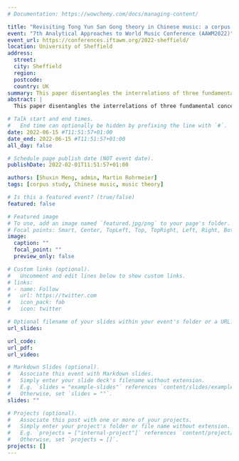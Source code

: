 ```yaml
---
# Documentation: https://wowchemy.com/docs/managing-content/

title: "Revisiting Tong Yun San Gong theory in Chinese music: a corpus study of Chinese folksongs"
event: "7th Analytical Approaches to World Music Conference (AAWM2022)"
event_url: https://conferences.iftawm.org/2022-sheffield/
location: University of Sheffield
address:
  street:
  city: Sheffield
  region:
  postcode:
  country: UK
summary: This paper disentangles the interrelations of three fundamental concepts in Chinese music theory, namely, 均 (_Yun_), 宫 (_Gong_), and 调 (_Diao_), and examines which scales can be derived from them. This paradigm is then applied to the analysis of a Chinese folk song corpus. 
abstract: |
  This paper disentangles the interrelations of three fundamental concepts in Chinese music theory, namely, 均 (_Yun_), 宫 (_Gong_), and 调 (_Diao_), and examines which scales can be derived from them. This paradigm is then applied to the analysis of a Chinese folk song corpus. The idea of conceptualizing the Chinese scale system as consisting of three levels, called 同均三宫 (_Tong Yun San Gong_, three _Gong_ in one _Yun_), was first proposed by Chinese musicologist Huang Xiangpeng in the 1980s and has been widely accepted since then. Huang claims that the three levels can yield a total of 180 heptatonic and 60 pentatonic scales. However, within this large set, there exist scales that are identical in terms of their pitch content, but have different names and scale degrees. There are only 84 heptatonic scales with distinct pitches. In addition, the hierarchical function of each scale degree is rather ambiguous. Therefore, the present work revisits the theory and validates it on a digital corpus. In the first part, we start with mathematically formulating these three levels, and then implement the scale derivation process. In the second section, music pieces from all parts of China in the Essen Chinese folksong database are grouped and analyzed by their _Yun_, _Gong_, and _Diao_, respectively. Our goal is to investigate how these three concepts are reflected in the musical score. The results provide empirical support for the role of each scale degree and each of the scales in Chinese music, and justify the far-reaching employment of the _Tong Yun San Gong_ theory.

# Talk start and end times.
#   End time can optionally be hidden by prefixing the line with `#`.
date: 2022-06-15 #T11:51:57+01:00
date_end: 2022-06-15 #T11:51:57+01:00
all_day: false

# Schedule page publish date (NOT event date).
publishDate: 2022-02-01T11:51:57+01:00

authors: [Shuxin Meng, admin, Martin Rohrmeier]
tags: [corpus study, Chinese music, music theory]

# Is this a featured event? (true/false)
featured: false

# Featured image
# To use, add an image named `featured.jpg/png` to your page's folder. 
# Focal points: Smart, Center, TopLeft, Top, TopRight, Left, Right, BottomLeft, Bottom, BottomRight.
image:
  caption: ""
  focal_point: ""
  preview_only: false

# Custom links (optional).
#   Uncomment and edit lines below to show custom links.
# links:
# - name: Follow
#   url: https://twitter.com
#   icon_pack: fab
#   icon: twitter

# Optional filename of your slides within your event's folder or a URL.
url_slides:

url_code:
url_pdf:
url_video:

# Markdown Slides (optional).
#   Associate this event with Markdown slides.
#   Simply enter your slide deck's filename without extension.
#   E.g. `slides = "example-slides"` references `content/slides/example-slides.md`.
#   Otherwise, set `slides = ""`.
slides: ""

# Projects (optional).
#   Associate this post with one or more of your projects.
#   Simply enter your project's folder or file name without extension.
#   E.g. `projects = ["internal-project"]` references `content/project/deep-learning/index.md`.
#   Otherwise, set `projects = []`.
projects: []
---
```


